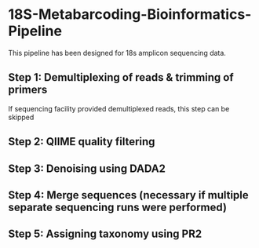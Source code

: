 # 18S-Metabarcoding-Bioinformatics-Pipeline

This pipeline has been designed for 18s amplicon sequencing data. 
## Step 1: Demultiplexing of reads & trimming of primers 
If sequencing facility provided demultiplexed reads, this step can be skipped

## Step 2: QIIME quality filtering

## Step 3: Denoising using DADA2

## Step 4: Merge sequences (necessary if multiple separate sequencing runs were performed)

## Step 5: Assigning taxonomy using PR2
